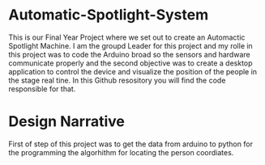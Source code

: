 # Automatic-Spotlight-System
This is our Final Year Project where we set out to create an Automactic Spotlight Machine. I am the groupd Leader for this project and my rolle in this project was to code the Arduino broad so the sensors and hardware communicate properly and the second objective was to create a desktop application to control the device and visualize the position of the people in the stage real tine. In this Github resository you will find the code responsible for that.

# Design Narrative
First of step of this project was to get the data from arduino to python for the programming the algorhithm for locating the person coordiates.  